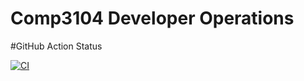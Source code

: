 # Comp3104 Developer Operations

#GitHub Action Status

[![CI](https://github.com/enezihe/comp3104/actions/workflows/ci.yml/badge.svg)](https://github.com/enezihe/comp3104/actions/workflows/ci.yml)
